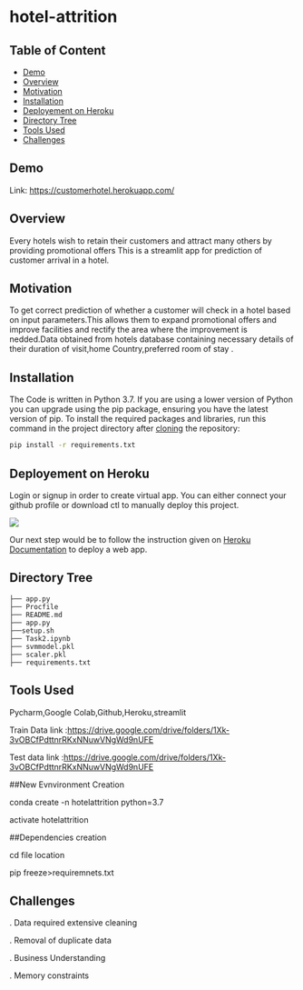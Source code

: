 # hotel-attrition 

## Table of Content
  * [Demo](#demo)
  * [Overview](#overview)
  * [Motivation](#motivation)
  * [Installation](#installation)
  * [Deployement on Heroku](#deployement-on-heroku)
  * [Directory Tree](#directory-tree)
  * [Tools Used](#bug---feature-request)
  * [Challenges](#bug---feature-request)
 


## Demo

Link: https://customerhotel.herokuapp.com/




## Overview
Every hotels wish to retain their customers and attract many others by providing promotional offers
This is a streamlit app for prediction of customer arrival in a hotel.

## Motivation
To get correct prediction of whether a customer will check in a hotel based on input parameters.This allows them to expand promotional offers and improve facilities and rectify the area where the improvement is nedded.Data obtained from hotels database containing necessary details of their duration of visit,home Country,preferred room of stay .

## Installation
The Code is written in Python 3.7. If you are using a lower version of Python you can upgrade using the pip package, ensuring you have the latest version of pip. To install the required packages and libraries, run this command in the project directory after [cloning](https://www.howtogeek.com/451360/how-to-clone-a-github-repository/) the repository:
```bash
pip install -r requirements.txt
```

## Deployement on Heroku
Login or signup in order to create virtual app. You can either connect your github profile or download ctl to manually deploy this project.

[![](https://i.imgur.com/dKmlpqX.png)](https://heroku.com)

Our next step would be to follow the instruction given on [Heroku Documentation](https://devcenter.heroku.com/articles/getting-started-with-python) to deploy a web app.



## Directory Tree 
```
├── app.py
├── Procfile
├── README.md
├── app.py
├──setup.sh
├── Task2.ipynb
├── svmmodel.pkl
├── scaler.pkl
├── requirements.txt
```

## Tools Used
Pycharm,Google Colab,Github,Heroku,streamlit



Train Data link :https://drive.google.com/drive/folders/1Xk-3vOBCfPdttnrRKxNNuwVNgWd9nUFE

Test data link :https://drive.google.com/drive/folders/1Xk-3vOBCfPdttnrRKxNNuwVNgWd9nUFE



##New Evnvironment Creation

conda create -n hotelattrition python=3.7

activate hotelattrition 

##Dependencies creation

cd file location

pip freeze>requiremnets.txt


## Challenges
. Data required extensive cleaning

. Removal of duplicate data

. Business Understanding

. Memory constraints








